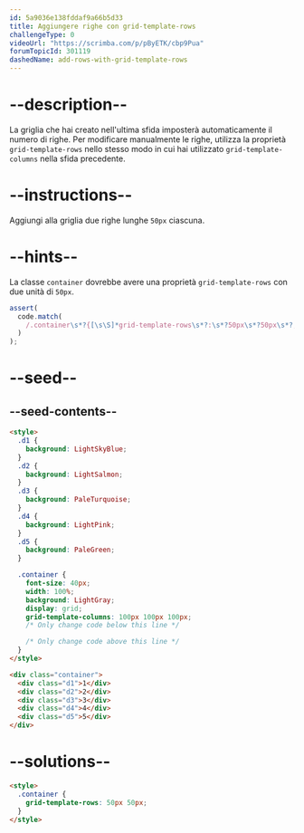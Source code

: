 ```yaml
---
id: 5a9036e138fddaf9a66b5d33
title: Aggiungere righe con grid-template-rows
challengeType: 0
videoUrl: "https://scrimba.com/p/pByETK/cbp9Pua"
forumTopicId: 301119
dashedName: add-rows-with-grid-template-rows
---
```


# --description--

La griglia che hai creato nell'ultima sfida imposterà automaticamente il numero di righe. Per modificare manualmente le righe, utilizza la proprietà `grid-template-rows` nello stesso modo in cui hai utilizzato `grid-template-columns` nella sfida precedente.

# --instructions--

Aggiungi alla griglia due righe lunghe `50px` ciascuna.

# --hints--

La classe `container` dovrebbe avere una proprietà `grid-template-rows` con due unità di `50px`.

```js
assert(
  code.match(
    /.container\s*?{[\s\S]*grid-template-rows\s*?:\s*?50px\s*?50px\s*?;[\s\S]*}/gi
  )
);
```

# --seed--

## --seed-contents--

```html
<style>
  .d1 {
    background: LightSkyBlue;
  }
  .d2 {
    background: LightSalmon;
  }
  .d3 {
    background: PaleTurquoise;
  }
  .d4 {
    background: LightPink;
  }
  .d5 {
    background: PaleGreen;
  }

  .container {
    font-size: 40px;
    width: 100%;
    background: LightGray;
    display: grid;
    grid-template-columns: 100px 100px 100px;
    /* Only change code below this line */

    /* Only change code above this line */
  }
</style>

<div class="container">
  <div class="d1">1</div>
  <div class="d2">2</div>
  <div class="d3">3</div>
  <div class="d4">4</div>
  <div class="d5">5</div>
</div>
```

# --solutions--

```html
<style>
  .container {
    grid-template-rows: 50px 50px;
  }
</style>
```
